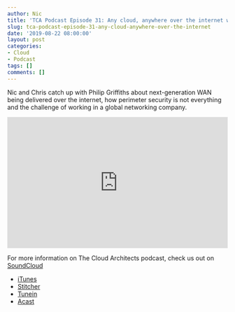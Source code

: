 ```yaml
---
author: Nic
title: 'TCA Podcast Episode 31: Any cloud, anywhere over the internet with Philip Griffiths'
slug: tca-podcast-episode-31-any-cloud-anywhere-over-the-internet
date: '2019-08-22 08:00:00'
layout: post
categories:
- Cloud
- Podcast
tags: []
comments: []
---
```


Nic and Chris catch up with Philip Griffiths about next-generation WAN being delivered over the internet, how perimeter security is not everything and the challenge of working in a global networking company.

<p><iframe width="100%" height="300" scrolling="no" frameborder="no" allow="autoplay" src="https://w.soundcloud.com/player/?url=https%3A//api.soundcloud.com/tracks/669475550&color=%23ff5500&auto_play=false&hide_related=false&show_comments=true&show_user=true&show_reposts=false&show_teaser=true&visual=true"></iframe></p>

For more information on The Cloud Architects podcast, check us out on [SoundCloud](https://soundcloud.com/thecloudarchitects/)

*   [iTunes](https://itunes.apple.com/us/podcast/the-cloud-architects-podcast/id1264479296?mt=2)
*   [Stitcher](https://www.stitcher.com/podcast/the-cloud-architects/the-cloud-achitects)
*   [Tunein](https://tunein.com/radio/The-Cloud-Architects-Podcast-p1026315/)
*   [Acast](https://www.acast.com/thecloudarchitectspodcast)
